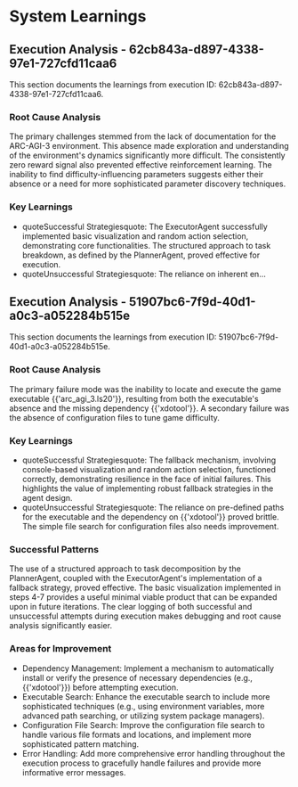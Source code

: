 # System Learnings

## Execution Analysis - 62cb843a-d897-4338-97e1-727cfd11caa6

This section documents the learnings from execution ID: 62cb843a-d897-4338-97e1-727cfd11caa6.

### Root Cause Analysis

The primary challenges stemmed from the lack of documentation for the ARC-AGI-3 environment. This absence made exploration and understanding of the environment's dynamics significantly more difficult.  The consistently zero reward signal also prevented effective reinforcement learning.  The inability to find difficulty-influencing parameters suggests either their absence or a need for more sophisticated parameter discovery techniques.

### Key Learnings

*   quoteSuccessful Strategiesquote: The ExecutorAgent successfully implemented basic visualization and random action selection, demonstrating core functionalities.  The structured approach to task breakdown, as defined by the PlannerAgent, proved effective for execution.
*   quoteUnsuccessful Strategiesquote: The reliance on inherent en...

## Execution Analysis - 51907bc6-7f9d-40d1-a0c3-a052284b515e

This section documents the learnings from execution ID: 51907bc6-7f9d-40d1-a0c3-a052284b515e.

### Root Cause Analysis

The primary failure mode was the inability to locate and execute the game executable {{'arc_agi_3.ls20'}}, resulting from both the executable's absence and the missing dependency {{'xdotool'}}.  A secondary failure was the absence of configuration files to tune game difficulty.

### Key Learnings

*   quoteSuccessful Strategiesquote: The fallback mechanism, involving console-based visualization and random action selection, functioned correctly, demonstrating resilience in the face of initial failures.  This highlights the value of implementing robust fallback strategies in the agent design.
*   quoteUnsuccessful Strategiesquote: The reliance on pre-defined paths for the executable and the dependency on {{'xdotool'}} proved brittle. The simple file search for configuration files also needs improvement.

### Successful Patterns

The use of a structured approach to task decomposition by the PlannerAgent, coupled with the ExecutorAgent's implementation of a fallback strategy, proved effective. The basic visualization implemented in steps 4-7 provides a useful minimal viable product that can be expanded upon in future iterations.  The clear logging of both successful and unsuccessful attempts during execution makes debugging and root cause analysis significantly easier.

### Areas for Improvement

*   Dependency Management: Implement a mechanism to automatically install or verify the presence of necessary dependencies (e.g., {{'xdotool'}}) before attempting execution.
*   Executable Search: Enhance the executable search to include more sophisticated techniques (e.g., using environment variables, more advanced path searching, or utilizing system package managers).
*   Configuration File Search: Improve the configuration file search to handle various file formats and locations, and implement more sophisticated pattern matching.
*   Error Handling: Add more comprehensive error handling throughout the execution process to gracefully handle failures and provide more informative error messages.
